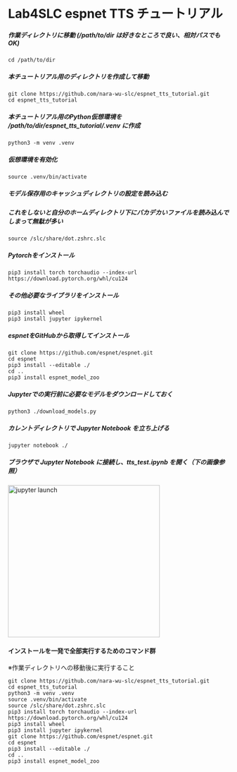 # Lab4SLC espnet TTS チュートリアル

##### 作業ディレクトリに移動 (/path/to/dir は好きなところで良い、相対パスでもOK)
```
cd /path/to/dir
```
##### 本チュートリアル用のディレクトリを作成して移動
```
git clone https://github.com/nara-wu-slc/espnet_tts_tutorial.git
cd espnet_tts_tutorial
```

##### 本チュートリアル用のPython仮想環境を /path/to/dir/espnet_tts_tutorial/.venv に作成
```
python3 -m venv .venv
```

##### 仮想環境を有効化
```
source .venv/bin/activate
```

##### モデル保存用のキャッシュディレクトリの設定を読み込む
##### これをしないと自分のホームディレクトリ下にバカデカいファイルを読み込んでしまって無駄が多い
```
source /slc/share/dot.zshrc.slc
```


##### Pytorchをインストール
```
pip3 install torch torchaudio --index-url https://download.pytorch.org/whl/cu124
```


##### その他必要なライブラリをインストール
```
pip3 install wheel
pip3 install jupyter ipykernel
```

##### espnetをGitHubから取得してインストール
```
git clone https://github.com/espnet/espnet.git
cd espnet
pip3 install --editable ./
cd ..
pip3 install espnet_model_zoo
```

##### Jupyterでの実行前に必要なモデルをダウンロードしておく
```
python3 ./download_models.py
```

##### カレントディレクトリで Jupyter Notebook を立ち上げる
```
jupyter notebook ./
```

##### ブラウザで Jupyter Notebook に接続し、tts_test.ipynb を開く（下の画像参照）
<img width="345" alt="jupyter launch" src="https://github.com/user-attachments/assets/6ea666dd-6480-4dfe-97cf-a2a6481c35ed">


#### インストールを一発で全部実行するためのコマンド群
※作業ディレクトリへの移動後に実行すること
```
git clone https://github.com/nara-wu-slc/espnet_tts_tutorial.git
cd espnet_tts_tutorial
python3 -m venv .venv
source .venv/bin/activate
source /slc/share/dot.zshrc.slc
pip3 install torch torchaudio --index-url https://download.pytorch.org/whl/cu124
pip3 install wheel
pip3 install jupyter ipykernel
git clone https://github.com/espnet/espnet.git
cd espnet
pip3 install --editable ./
cd .. 
pip3 install espnet_model_zoo
```
